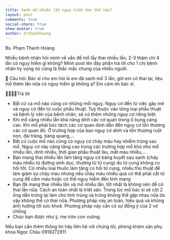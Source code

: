 ```yaml
---
title: Sanh mổ nhiều lần nguy hiểm như thế nào?
layout: post
comments: true
social-share: true
show-avatar: true
author: drthanhhoang
---
```


Bs. Phạm Thanh Hoàng

Nhiều bệnh nhân hỏi mình về vấn đề mổ lấy thai nhiều lần, 2-3 thậm chí 4 lần có nguy hiểm gì không? Mình post lên đây phần trả lời cho 1 chị bệnh nhân hy vọng nó cũng là thắc mắc chung của nhiều người.

📩  Câu hỏi: Bác sĩ cho em hỏi là em đã sanh mổ 3 lần, giờ em có thai lại, liệu mổ thêm lần nữa có nguy hiểm gì không ạ? Em cảm ơn bác sĩ.

👨‍⚕️👩‍⚕️Trả lời  
- Bất cứ ca mổ nào cũng có những mối nguy. Nguy cơ đến từ việc gây mê và nguy cơ đến từ cuộc phẫu thuật. Tuỳ thuộc vào từng loại phẫu thuật và bệnh lý nền của bệnh nhân, sẽ có thêm những nguy cơ riêng biệt.  
- Khi mổ càng nhiều lần khả năng dính các cơ quan trong ổ bụng càng cao. Khi mổ phải bóc tách các cơ quan dính dẫn đến nguy cơ tổn thương các cơ quan đó. Ở trường hợp của bạn nguy cơ dính và tổn thương ruột non, đại tràng, bàng quang,…  
- Bất cứ cuộc mổ nào cũng có nguy cơ chảy máu hay nhiễm trùng sau mổ. Nguy cơ này càng tăng cao trong các trường hợp mổ khó như mổ nhiều lần, dính nhiều, thời gian phẫu thuật lâu, mất máu nhiều,…  
- Bạn mang thai nhiều lần làm tăng nguy cơ băng huyết sau sanh (chảy máu nhiều từ đường sinh dục, thường từ tử cung) do tử cung không co hồi tốt. Có nhiều loại thuốc làm tăng co hồi tử cung, nhiều thủ thuật để làm giảm sự chảy máu nhưng nếu chảy máu nhiều quá có thể phải cắt tử cung để cầm máu hoặc có thể nguy hiểm đến tính mạng  
- Bạn đã mang thai nhiều lần và mổ nhiều lần, tốt nhất là không nên để có thai lần nữa. Cách an toàn nhất là triệt sản. Trong lúc mổ bác sĩ sẽ cột 2 ống dẫn trứng lại làm cho tinh trùng và trứng không thể gặp nhau nữa do vậy không thể có thai nữa. Phương pháp này an toàn, hiệu quả và không ảnh hưởng tới sức khoẻ. Phương pháp này cần có sự đồng ý của 2 vợ chồng  
- Chúc bạn được như ý, mẹ tròn con vuông.

Nếu bạn cần thêm thông tin hãy liên hệ với chúng tôi, phòng khám sản phụ khoa Ngọc Châu 0919272911